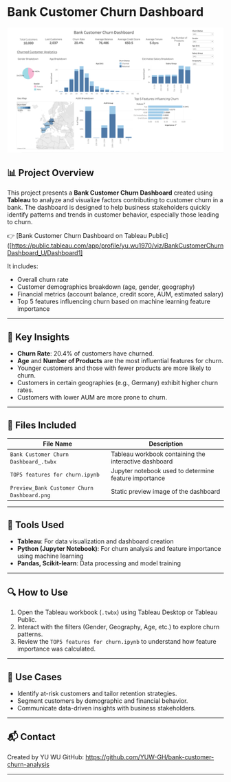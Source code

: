 # Bank Customer Churn Dashboard

![Dashboard Preview](./Preview_Bank%20Customer%20Churn%20Dashboard.png)

## 📊 Project Overview

This project presents a **Bank Customer Churn Dashboard** created using **Tableau** to analyze and visualize factors contributing to customer churn in a bank. The dashboard is designed to help business stakeholders quickly identify patterns and trends in customer behavior, especially those leading to churn.

👉 [Bank Customer Churn Dashboard on Tableau Public]([https://public.tableau.com/app/profile/yu.wu1970/viz/BankCustomerChurnDashboard_U/Dashboard1]

It includes:
- Overall churn rate
- Customer demographics breakdown (age, gender, geography)
- Financial metrics (account balance, credit score, AUM, estimated salary)
- Top 5 features influencing churn based on machine learning feature importance

---

## 🧠 Key Insights

- **Churn Rate**: 20.4% of customers have churned.
- **Age** and **Number of Products** are the most influential features for churn.
- Younger customers and those with fewer products are more likely to churn.
- Customers in certain geographies (e.g., Germany) exhibit higher churn rates.
- Customers with lower AUM are more prone to churn.

---

## 📁 Files Included

| File Name                                    | Description                                           |
|---------------------------------------------|-------------------------------------------------------|
| `Bank Customer Churn Dashboard_.twbx`       | Tableau workbook containing the interactive dashboard |
| `TOP5 features for churn.ipynb`             | Jupyter notebook used to determine feature importance |
| `Preview_Bank Customer Churn Dashboard.png` | Static preview image of the dashboard                 |

---

## 🧰 Tools Used

- **Tableau**: For data visualization and dashboard creation
- **Python (Jupyter Notebook)**: For churn analysis and feature importance using machine learning
- **Pandas, Scikit-learn**: Data processing and model training

---

## 🔍 How to Use

1. Open the Tableau workbook (`.twbx`) using Tableau Desktop or Tableau Public.
2. Interact with the filters (Gender, Geography, Age, etc.) to explore churn patterns.
3. Review the `TOP5 features for churn.ipynb` to understand how feature importance was calculated.

---

## 📌 Use Cases

- Identify at-risk customers and tailor retention strategies.
- Segment customers by demographic and financial behavior.
- Communicate data-driven insights with business stakeholders.

---

## 📬 Contact

Created by YU WU 
GitHub: https://github.com/YUW-GH/bank-customer-churn-analysis

---

